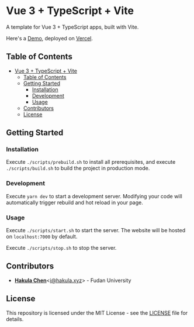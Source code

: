 # Vue 3 + TypeScript + Vite

A template for Vue 3 + TypeScript apps, built with Vite.

Here's a [Demo](https://vue-ts-app-template.vercel.app), deployed on [Vercel](https://vercel.com).

## Table of Contents

- [Vue 3 + TypeScript + Vite](#vue-3--typescript--vite)
  - [Table of Contents](#table-of-contents)
  - [Getting Started](#getting-started)
    - [Installation](#installation)
    - [Development](#development)
    - [Usage](#usage)
  - [Contributors](#contributors)
  - [License](#license)

## Getting Started

### Installation

Execute `./scripts/prebuild.sh` to install all prerequisites, and execute `./scripts/build.sh` to build the project in production mode.

### Development

Execute `yarn dev` to start a development server. Modifying your code will automatically trigger rebuild and hot reload in your page.

### Usage

Execute `./scripts/start.sh` to start the server. The website will be hosted on `localhost:7000` by default.

Execute `./scripts/stop.sh` to stop the server.

## Contributors

- [**Hakula Chen**](https://github.com/hakula139)<[i@hakula.xyz](mailto:i@hakula.xyz)> - Fudan University

## License

This repository is licensed under the MIT License - see the [LICENSE](./LICENSE) file for details.
